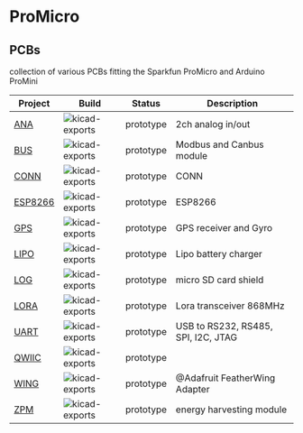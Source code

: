 # ProMicro

## PCBs
collection of various PCBs fitting the Sparkfun ProMicro and Arduino ProMini

|Project |Build |Status |Description |
| --- | --- | --- | --- |
|[ANA](ANA) |![kicad-exports](https://github.com/nerdyscout/ProMicro_ANA/workflows/kicad-exports/badge.svg?branch=master) | prototype | 2ch analog in/out|
|[BUS](BUS) |![kicad-exports](https://github.com/nerdyscout/ProMicro_BUS/workflows/kicad-exports/badge.svg?branch=master) | prototype | Modbus and Canbus module|
|[CONN](CONN) |![kicad-exports](https://github.com/nerdyscout/ProMicro_CONN/workflows/kicad-exports/badge.svg?branch=master) | prototype | CONN |
|[ESP8266](ESP8266) |![kicad-exports](https://github.com/nerdyscout/ProMicro_ESP8266/workflows/kicad-exports/badge.svg?branch=master) | prototype | ESP8266 |
|[GPS](https://nerdyscout.github.io/ProMicro_GPS) |![kicad-exports](https://github.com/nerdyscout/ProMicro/workflows_GPS/kicad-exports/badge.svg?branch=master) | prototype | GPS receiver and Gyro |
|[LIPO](https://nerdyscout.github.io/ProMicro_LIPO) |![kicad-exports](https://github.com/nerdyscout/ProMicro_LIPO/workflows/kicad-exports/badge.svg?branch=master) | prototype | Lipo battery charger |
|[LOG](LOG) |![kicad-exports](https://github.com/nerdyscout/ProMicro_LOG/workflows/kicad-exports/badge.svg?branch=log) | prototype | micro SD card shield |
|[LORA](LORA) |![kicad-exports](https://github.com/nerdyscout/ProMicro_LORA/workflows/kicad-exports/badge.svg?branch=master) | prototype | Lora transceiver 868MHz |
|[UART](UART) |![kicad-exports](https://github.com/nerdyscout/ProMicro_UART/workflows/kicad-exports/badge.svg?branch=master) | prototype | USB to RS232, RS485, SPI, I2C, JTAG |
|[QWIIC](QWIIC) |![kicad-exports](https://github.com/nerdyscout/ProMicro_QWIIC/workflows/kicad-exports/badge.svg?branch=master) | prototype |  |
|[WING](WING) |![kicad-exports](https://github.com/nerdyscout/ProMicro_WING/workflows/kicad-exports/badge.svg?branch=master) | prototype | @Adafruit FeatherWing Adapter |
|[ZPM](ZPM) |![kicad-exports](https://github.com/nerdyscout/ProMicro_ZPM/workflows/kicad-exports/badge.svg?branch=master) | prototype | energy harvesting module |

